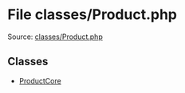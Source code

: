 File classes/Product.php
=========

Source: [classes/Product.php](https://github.com/PrestaShop/PrestaShop/blob/1.6.0.8/classes/Product.php)


Classes
-------

* [ProductCore](class.ProductCore.md)

